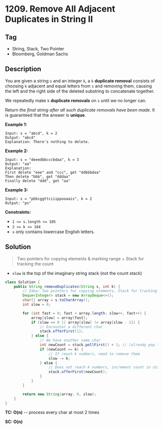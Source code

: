 # 1209. Remove All Adjacent Duplicates in String II

## Tag

- String, Stack, Two Pointer
- Bloomberg, Goldman Sachs

## Description

You are given a string `s` and an integer `k`, a `k` **duplicate removal** consists of choosing `k` adjacent and equal letters from `s` and removing them, causing the left and the right side of the deleted substring to concatenate together.

We repeatedly make `k` **duplicate removals** on `s` until we no longer can.

Return *the final string after all such duplicate removals have been made*. It is guaranteed that the answer is **unique**.

 

**Example 1:**

```
Input: s = "abcd", k = 2
Output: "abcd"
Explanation: There's nothing to delete.
```

**Example 2:**

```
Input: s = "deeedbbcccbdaa", k = 3
Output: "aa"
Explanation: 
First delete "eee" and "ccc", get "ddbbbdaa"
Then delete "bbb", get "dddaa"
Finally delete "ddd", get "aa"
```

**Example 3:**

```
Input: s = "pbbcggttciiippooaais", k = 2
Output: "ps"
```

 

**Constraints:**

- `1 <= s.length <= 105`
- `2 <= k <= 104`
- `s` only contains lowercase English letters.



## Solution

> Two pointers for copying elements & marking range + Stack for tracking the count

- `slow` is the top of the imaginary string stack (not the count stack)

```java
class Solution {
    public String removeDuplicates(String s, int k) {
        // Idea: Two pointers for copying elements, Stack for tracking the count
        Deque<Integer> stack = new ArrayDeque<>();
        char[] array = s.toCharArray();
        int slow = 0;

        for (int fast = 0; fast < array.length; slow++, fast++) {
            array[slow] = array[fast];
            if (slow == 0 || array[slow] != array[slow - 1]) {
                // Encounter a different char
                stack.offerFirst(1);
            } else {
                // We have another same char
                int newCount = stack.pollFirst() + 1; // (already pop from stack)
                if (newCount == k) {
                    // If reach k numbers, need to remove them
                    slow -= k;
                } else {
                    // Does not reach k numbers, increment count in stack
                    stack.offerFirst(newCount);
                }
            }
        }

        return new String(array, 0, slow);
    }
}
```

**TC: O(n)** -- process every char at most 2 times

**SC: O(n)**